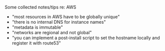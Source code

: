 
Some collected notes/tips re: AWS

* "most resources in AWS have to be globally unique"
* "there is no internal DNS for instance names"
* "metadata is immutable"
* "networks are regional and not global"
* "you can implement a post-install script to set the hostname locally and register it with route53"

